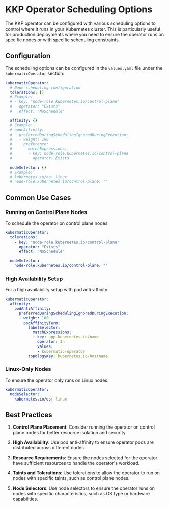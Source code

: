 # KKP Operator Scheduling Options

The KKP operator can be configured with various scheduling options to control where it runs in your Kubernetes cluster. This is particularly useful for production deployments where you need to ensure the operator runs on specific nodes or with specific scheduling constraints.

## Configuration

The scheduling options can be configured in the `values.yaml` file under the `kubermaticOperator` section:

```yaml
kubermaticOperator:
  # Node scheduling configuration
  tolerations: []
  # Example:
  # - key: "node-role.kubernetes.io/control-plane"
  #   operator: "Exists"
  #   effect: "NoSchedule"

  affinity: {}
  # Example:
  # nodeAffinity:
  #   preferredDuringSchedulingIgnoredDuringExecution:
  #   - weight: 100
  #     preference:
  #       matchExpressions:
  #       - key: node-role.kubernetes.io/control-plane
  #         operator: Exists

  nodeSelector: {}
  # Example:
  # kubernetes.io/os: linux
  # node-role.kubernetes.io/control-plane: ""
```

## Common Use Cases

### Running on Control Plane Nodes

To schedule the operator on control plane nodes:

```yaml
kubermaticOperator:
  tolerations:
    - key: "node-role.kubernetes.io/control-plane"
      operator: "Exists"
      effect: "NoSchedule"
  
  nodeSelector:
    node-role.kubernetes.io/control-plane: ""
```

### High Availability Setup

For a high availability setup with pod anti-affinity:

```yaml
kubermaticOperator:
  affinity:
    podAntiAffinity:
      preferredDuringSchedulingIgnoredDuringExecution:
      - weight: 100
        podAffinityTerm:
          labelSelector:
            matchExpressions:
            - key: app.kubernetes.io/name
              operator: In
              values:
              - kubermatic-operator
          topologyKey: kubernetes.io/hostname
```

### Linux-Only Nodes

To ensure the operator only runs on Linux nodes:

```yaml
kubermaticOperator:
  nodeSelector:
    kubernetes.io/os: linux
```

## Best Practices

1. **Control Plane Placement**: Consider running the operator on control plane nodes for better resource isolation and security.

2. **High Availability**: Use pod anti-affinity to ensure operator pods are distributed across different nodes.

3. **Resource Requirements**: Ensure the nodes selected for the operator have sufficient resources to handle the operator's workload.

4. **Taints and Tolerations**: Use tolerations to allow the operator to run on nodes with specific taints, such as control plane nodes.

5. **Node Selectors**: Use node selectors to ensure the operator runs on nodes with specific characteristics, such as OS type or hardware capabilities. 